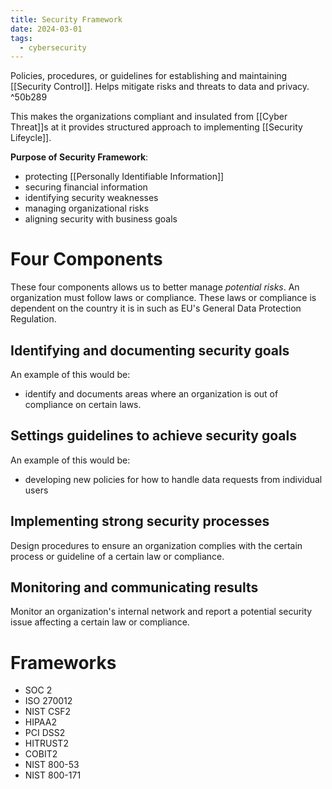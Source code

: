 ```yaml
---
title: Security Framework
date: 2024-03-01
tags:
  - cybersecurity
---
```


Policies, procedures, or guidelines for establishing and maintaining [[Security Control]].
Helps mitigate risks and threats to data and privacy. ^50b289

This makes the organizations compliant and insulated from [[Cyber Threat]]s at it provides structured approach to implementing [[Security Lifeycle]].

**Purpose of Security Framework**:

- protecting [[Personally Identifiable Information]]
- securing financial information
- identifying security weaknesses
- managing organizational risks
- aligning security with business goals

# Four Components

These four components allows us to better manage *potential risks*.
An organization must follow laws or compliance.
These laws or compliance is dependent on the country it is in such as EU's General Data Protection Regulation.

## Identifying and documenting security goals

An example of this would be:

- identify and documents areas where an organization is out of compliance on certain laws.

## Settings guidelines to achieve security goals

An example of this would be:

- developing new policies for how to handle data requests from individual users

## Implementing strong security processes

Design procedures to ensure an organization complies with the certain process or guideline of a certain law or compliance.

## Monitoring and communicating results

Monitor an organization's internal network and report a potential security issue affecting a certain law or compliance.

# Frameworks

- SOC 2
- ISO 270012
- NIST CSF2
- HIPAA2
- PCI DSS2
- HITRUST2
- COBIT2
- NIST 800-53
- NIST 800-171